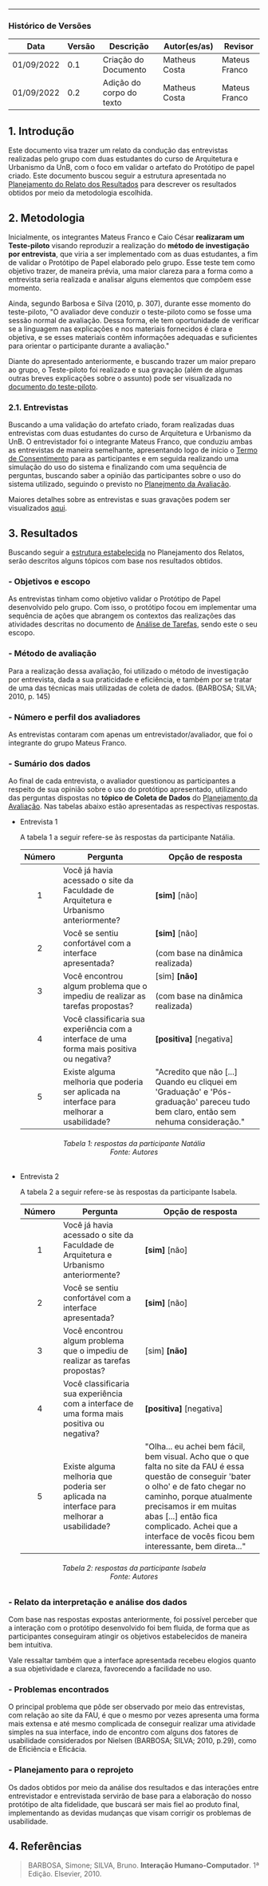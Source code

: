 ***

### Histórico de Versões

**Data** | **Versão** | **Descrição** | **Autor(es/as)** | **Revisor** |
--- | --- | --- | --- | --- |
01/09/2022 | 0.1 | Criação do Documento | Matheus Costa | Mateus Franco
01/09/2022 | 0.2 | Adição do corpo do texto | Matheus Costa | Mateus Franco

## 1. Introdução

Este documento visa trazer um relato da condução das entrevistas realizadas pelo grupo com duas estudantes do curso de Arquitetura e Urbanismo da UnB, com o foco em validar o artefato do Protótipo de papel criado. Este documento buscou seguir a estrutura apresentada no [Planejamento do Relato dos Resultados](planej-relato-result-prot-papel.md) para descrever os resultados obtidos por meio da metodologia escolhida.

## 2. Metodologia

Inicialmente, os integrantes Mateus Franco e Caio César **realizaram um Teste-piloto** visando reproduzir a realização do **método de investigação por entrevista**, que viria a ser implementado com as duas estudantes, a fim de validar o Protótipo de Papel elaborado pelo grupo. Esse teste tem como objetivo trazer, de maneira prévia, uma maior clareza para a forma como a entrevista seria realizada e analisar alguns elementos que compõem esse momento.

Ainda, segundo Barbosa e Silva (2010, p. 307), durante esse momento do teste-piloto, "O avaliador deve conduzir o teste-piloto como se fosse uma sessão normal de avaliação. Dessa forma, ele tem oportunidade de verificar se a linguagem nas explicações e nos materiais fornecidos é clara e objetiva, e se esses materiais contêm informações adequadas e suficientes para orientar o participante durante a avaliação."

Diante do apresentado anteriormente, e buscando trazer um maior preparo ao grupo, o Teste-piloto foi realizado e sua gravação (além de algumas outras breves explicações sobre o assunto) pode ser visualizada no [documento do teste-piloto](teste-piloto.md).

### 2.1. Entrevistas

Buscando a uma validação do artefato criado, foram realizadas duas entrevistas com duas estudantes do curso de Arquitetura e Urbanismo da UnB. O entrevistador foi o integrante Mateus Franco, que conduziu ambas as entrevistas de maneira semelhante, apresentando logo de início o [Termo de Consentimento](../../../analise-de-requisitos/aspectos-eticos.md#3-termo-de-consentimento) para as participantes e em seguida realizando uma simulação do uso do sistema e finalizando com uma sequência de perguntas, buscando saber a opinião das participantes sobre o uso do sistema utilizado, seguindo o previsto no [Planejmento da Avaliação](planej-avaliacao-prototipo-papel.md).

Maiores detalhes sobre as entrevistas e suas gravações podem ser visualizados [aqui](entrevistas.md).

## 3. Resultados

Buscando seguir a [estrutura estabelecida](planej-relato-result-prot-papel.md#3-resultados) no Planejamento dos Relatos, serão descritos alguns tópicos com base nos resultados obtidos.

### **- Objetivos e escopo**

As entrevistas tinham como objetivo validar o Protótipo de Papel desenvolvido pelo grupo. Com isso, o protótipo focou em implementar uma sequência de ações que abrangem os contextos das realizações das atividades descritas no documento de [Análise de Tarefas](../../../analise-de-requisitos/analise-de-tarefas.md#4-tarefas), sendo este o seu escopo.

### **- Método de avaliação**

Para a realização dessa avaliação, foi utilizado o método de investigação por entrevista, dada a sua praticidade e eficiência, e também por se tratar de uma das técnicas mais utilizadas de coleta de dados. (BARBOSA; SILVA; 2010, p. 145)

### **- Número e perfil dos avaliadores**

As entrevistas contaram com apenas um entrevistador/avaliador, que foi o integrante do grupo Mateus Franco.

### **- Sumário dos dados**

Ao final de cada entrevista, o avaliador questionou as participantes a respeito de sua opinião sobre o uso do protótipo apresentado, utilizando das perguntas dispostas no **tópico de Coleta de Dados** do [Planejamento da Avaliação](planej-avaliacao-prototipo-papel.md). Nas tabelas abaixo estão apresentadas as respectivas respostas.

- Entrevista 1

    A tabela 1 a seguir refere-se às respostas da participante Natália.

    |**Número** | **Pergunta** | **Opção de resposta** |
    |:---: | ---| --- | 
    | 1 | Você já havia acessado o site da Faculdade de Arquitetura e Urbanismo anteriormente? | **[sim]** [não] 
    | 2 | Você se sentiu confortável com a interface apresentada? | **[sim]** [não] <br><br>(com base na dinâmica realizada)
    | 3 | Você encontrou algum problema que o impediu de realizar as tarefas propostas? | [sim] **[não]**<br> <br>(com base na dinâmica realizada)
    | 4 | Você classificaria sua experiência com a interface de uma forma mais positiva ou negativa? | **[positiva]** [negativa]
    | 5 | Existe alguma melhoria que poderia ser aplicada na interface para melhorar a usabilidade? | "Acredito que não [...] Quando eu cliquei em 'Graduação' e 'Pós-graduação' pareceu tudo bem claro, então sem nehuma consideração."

<h6 align = "center">Tabela 1: respostas da participante Natália <br> Fonte: Autores  </h6>

- Entrevista 2

    A tabela 2 a seguir refere-se às respostas da participante Isabela.

    |**Número** | **Pergunta** | **Opção de resposta** |
    |:---: | ---| --- | 
    | 1 | Você já havia acessado o site da Faculdade de Arquitetura e Urbanismo anteriormente? | **[sim]** [não] 
    | 2 | Você se sentiu confortável com a interface apresentada? | **[sim]** [não]
    | 3 | Você encontrou algum problema que o impediu de realizar as tarefas propostas? | [sim] **[não]**
    | 4 | Você classificaria sua experiência com a interface de uma forma mais positiva ou negativa? | **[positiva]** [negativa]
    | 5 | Existe alguma melhoria que poderia ser aplicada na interface para melhorar a usabilidade? | "Olha... eu achei bem fácil, bem visual. Acho que o que falta no site da FAU é essa questão de conseguir 'bater o olho' e de fato chegar no caminho, porque atualmente precisamos ir em muitas abas [...] então fica complicado. Achei que a interface de vocês ficou bem interessante, bem direta..."

<h6 align = "center">Tabela 2: respostas da participante Isabela <br> Fonte: Autores  </h6>

### **- Relato da interpretação e análise dos dados**

Com base nas respostas expostas anteriormente, foi possível perceber que a interação com o protótipo desenvolvido foi bem fluida, de forma que as participantes conseguiram atingir os objetivos estabelecidos de maneira bem intuitiva.

Vale ressaltar também que a interface apresentada recebeu elogios quanto a sua objetividade e clareza, favorecendo a facilidade no uso.

### **- Problemas encontrados**

O principal problema que pôde ser observado por meio das entrevistas, com relação ao site da FAU, é que o mesmo por vezes apresenta uma forma mais extensa e até mesmo complicada de conseguir realizar uma atividade simples na sua interface, indo de encontro com alguns dos fatores de usabilidade considerados por Nielsen (BARBOSA; SILVA; 2010, p.29), como de Eficiência e Eficácia.

### **- Planejamento para o reprojeto**

Os dados obtidos por meio da análise dos resultados e das interações entre entrevistador e entrevistada servirão de base para a elaboração do nosso protótipo de alta fidelidade, que buscará ser mais fiel ao produto final, implementando as devidas mudanças que visam corrigir os problemas de usabilidade.

## 4. Referências

> BARBOSA, Simone; SILVA, Bruno. **Interação Humano-Computador**. 1ª Edição. Elsevier, 2010.
